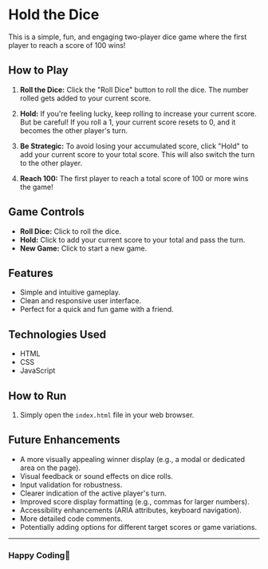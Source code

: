 # Hold the Dice

This is a simple, fun, and engaging two-player dice game where the first player to reach a score of 100 wins!

## How to Play

1.  **Roll the Dice:** Click the "Roll Dice" button to roll the dice.  The number rolled gets added to your current score.

2.  **Hold:** If you're feeling lucky, keep rolling to increase your current score. But be careful! If you roll a 1, your current score resets to 0, and it becomes the other player's turn.

3.  **Be Strategic:** To avoid losing your accumulated score, click "Hold" to add your current score to your total score. This will also switch the turn to the other player.

4.  **Reach 100:** The first player to reach a total score of 100 or more wins the game!

## Game Controls

*   **Roll Dice:** Click to roll the dice.
*   **Hold:** Click to add your current score to your total and pass the turn.
*   **New Game:** Click to start a new game.

## Features

*   Simple and intuitive gameplay.
*   Clean and responsive user interface.
*   Perfect for a quick and fun game with a friend.

## Technologies Used

*   HTML
*   CSS
*   JavaScript

## How to Run

1.  Simply open the `index.html` file in your web browser.

## Future Enhancements

*   A more visually appealing winner display (e.g., a modal or dedicated area on the page).
*   Visual feedback or sound effects on dice rolls.
*   Input validation for robustness.
*   Clearer indication of the active player's turn.
*   Improved score display formatting (e.g., commas for larger numbers).
*   Accessibility enhancements (ARIA attributes, keyboard navigation).
*   More detailed code comments.
*   Potentially adding options for different target scores or game variations.

---
### Happy Coding🚀
